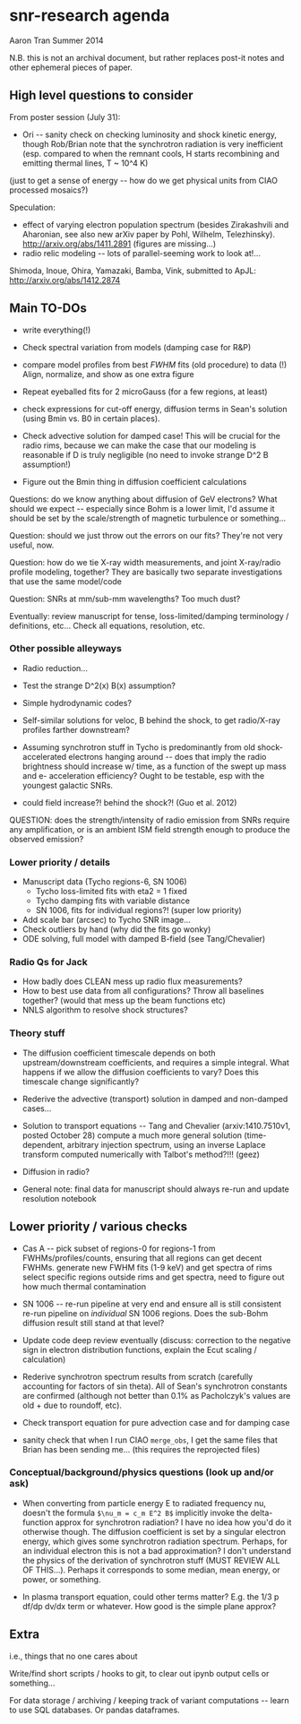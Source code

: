 snr-research agenda
===================
Aaron Tran
Summer 2014

N.B. this is not an archival document, but rather replaces post-it notes and
other ephemeral pieces of paper.

High level questions to consider
--------------------------------

From poster session (July 31):
* Ori -- sanity check on checking luminosity and shock kinetic energy, though
  Rob/Brian note that the synchrotron radiation is very inefficient (esp.
  compared to when the remnant cools, H starts recombining and emitting thermal
  lines, T ~ 10^4 K)

(just to get a sense of energy -- how do we get physical units from CIAO
processed mosaics?)

Speculation:
* effect of varying electron population spectrum (besides Zirakashvili and
  Aharonian, see also new arXiv paper by Pohl, Wilhelm, Telezhinsky).
  http://arxiv.org/abs/1411.2891 (figures are missing...)
* radio relic modeling -- lots of parallel-seeming work to look at!...

Shimoda, Inoue, Ohira, Yamazaki, Bamba, Vink,
submitted to ApJL: http://arxiv.org/abs/1412.2874

Main TO-DOs
-----------

* write everything(!)
* Check spectral variation from models (damping case for R&P)
* compare model profiles from best _FWHM_ fits (old procedure) to data (!)
  Align, normalize, and show as one extra figure
* Repeat eyeballed fits for 2 microGauss (for a few regions, at least)

* check expressions for cut-off energy, diffusion terms in Sean's solution
  (using Bmin vs. B0 in certain places).

* Check advective solution for damped case!  This will be crucial for the radio
  rims, because we can make the case that our modeling is reasonable if D is
  truly negligible (no need to invoke strange D^2 B assumption!)

* Figure out the Bmin thing in diffusion coefficient calculations

Questions: do we know anything about diffusion of GeV electrons?  What should
we expect -- especially since Bohm is a lower limit, I'd assume it should be
set by the scale/strength of magnetic turbulence or something...

Question: should we just throw out the errors on our fits?  They're not very
useful, now.

Question: how do we tie X-ray width measurements, and joint X-ray/radio profile
modeling, together?  They are basically two separate investigations that use
the same model/code

Question: SNRs at mm/sub-mm wavelengths?  Too much dust?

Eventually: review manuscript for tense, loss-limited/damping terminology /
definitions, etc...  Check all equations, resolution, etc.

### Other possible alleyways

* Radio reduction...
* Test the strange D^2(x) B(x) assumption?
* Simple hydrodynamic codes?
* Self-similar solutions for veloc, B behind the shock,
  to get radio/X-ray profiles farther downstream?

* Assuming synchrotron stuff in Tycho is predominantly from old
  shock-accelerated electrons hanging around -- does that imply the radio
  brightness should increase w/ time, as a function of the swept up mass and e-
  acceleration efficiency?  Ought to be testable, esp with the youngest
  galactic SNRs.

* could field increase?! behind the shock?! (Guo et al. 2012)

QUESTION: does the strength/intensity of radio emission from SNRs require any
amplification, or is an ambient ISM field strength enough to produce the
observed emission?

### Lower priority / details
* Manuscript data (Tycho regions-6, SN 1006)
  - Tycho loss-limited fits with eta2 = 1 fixed
  - Tycho damping fits with variable distance
  - SN 1006, fits for individual regions?! (super low priority)
* Add scale bar (arcsec) to Tycho SNR image...
* Check outliers by hand (why did the fits go wonky)
* ODE solving, full model with damped B-field (see Tang/Chevalier)

### Radio Qs for Jack

* How badly does CLEAN mess up radio flux measurements?
* How to best use data from all configurations?  Throw all baselines together?
  (would that mess up the beam functions etc)
* NNLS algorithm to resolve shock structures?

### Theory stuff

* The diffusion coefficient timescale depends on both upstream/downstream
  coefficients, and requires a simple integral.  What happens if we allow the
  diffusion coefficients to vary?  Does this timescale change significantly?
* Rederive the advective (transport) solution in damped and non-damped cases...

* Solution to transport equations -- Tang and Chevalier (arxiv:1410.7510v1,
  posted October 28) compute a much more general solution (time-dependent,
  arbitrary injection spectrum, using an inverse Laplace transform computed
  numerically with Talbot's method?!!! (geez)

* Diffusion in radio?

* General note: final data for manuscript should always re-run and update
  resolution notebook

Lower priority / various checks
-------------------------------

* Cas A -- pick subset of regions-0 for regions-1 from FWHMs/profiles/counts,
             ensuring that all regions can get decent FWHMs.
           generate new FWHM fits (1-9 keV) and get spectra of rims
           select specific regions outside rims and get spectra, need to figure
             out how much thermal contamination

* SN 1006 -- re-run pipeline at very end and ensure all is still consistent
             re-run pipeline on _individual_ SN 1006 regions.
             Does the sub-Bohm diffusion result still stand at that level?

* Update code deep review eventually (discuss: correction to the negative sign
  in electron distribution functions, explain the Ecut scaling / calculation)

* Rederive synchrotron spectrum results from scratch (carefully accounting for
  factors of sin theta).  All of Sean's synchrotron constants are confirmed
  (although not better than 0.1% as Pacholczyk's values are old + due to
  roundoff, etc).

* Check transport equation for pure advection case and for damping case

* sanity check that when I run CIAO `merge_obs`, I get the same files that
  Brian has been sending me... (this requires the reprojected files)

### Conceptual/background/physics questions (look up and/or ask)

* When converting from particle energy E to radiated frequency nu, doesn't the
  formula `$\nu_m = c_m E^2 B$` implicitly invoke the delta-function approx for
  synchrotron radiation?  I have no idea how you'd do it otherwise though.
  The diffusion coefficient is set by a singular electron energy, which gives
  some synchrotron radiation spectrum.  Perhaps, for an individual electron
  this is not a bad approximation?  I don't understand the physics of the
  derivation of synchrotron stuff (MUST REVIEW ALL OF THIS...).
  Perhaps it corresponds to some median, mean energy, or power, or something.

* In plasma transport equation, could other terms matter?  E.g. the
  1/3 p df/dp dv/dx term or whatever.  How good is the simple plane approx?

Extra
-----
i.e., things that no one cares about

Write/find short scripts / hooks to git, to clear out ipynb output cells or
something... 

For data storage / archiving / keeping track of variant computations -- learn
to use SQL databases.  Or pandas dataframes.


